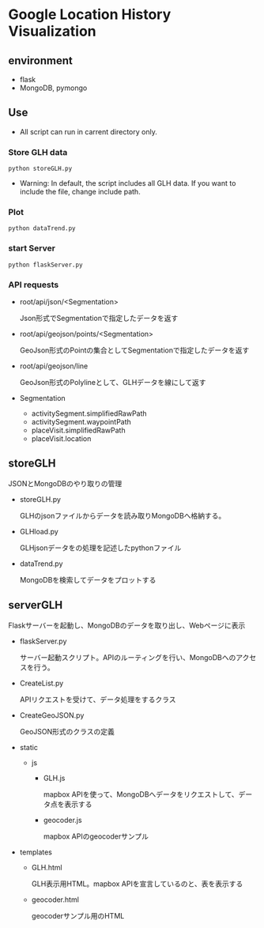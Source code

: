 # Google Location History Visualization

## environment
- flask
- MongoDB, pymongo

## Use
- All script can run in carrent directory only.
### Store GLH data
    python storeGLH.py

- Warning: In default, the script includes all GLH data. If you want to include the file, change include path. 

### Plot
    python dataTrend.py

### start Server
    python flaskServer.py

### API requests
- root/api/json/\<Segmentation>

    Json形式でSegmentationで指定したデータを返す
- root/api/geojson/points/\<Segmentation>

    GeoJson形式のPointの集合としてSegmentationで指定したデータを返す    
- root/api/geojson/line

    GeoJson形式のPolylineとして、GLHデータを線にして返す
- Segmentation 
    - activitySegment.simplifiedRawPath
    - activitySegment.waypointPath
    - placeVisit.simplifiedRawPath
    - placeVisit.location


## storeGLH
JSONとMongoDBのやり取りの管理
- storeGLH.py

    GLHのjsonファイルからデータを読み取りMongoDBへ格納する。
- GLHload.py

    GLHjsonデータをの処理を記述したpythonファイル
- dataTrend.py

    MongoDBを検索してデータをプロットする

## serverGLH
Flaskサーバーを起動し、MongoDBのデータを取り出し、Webページに表示
- flaskServer.py

    サーバー起動スクリプト。APIのルーティングを行い、MongoDBへのアクセスを行う。
- CreateList.py

    APIリクエストを受けて、データ処理をするクラス
- CreateGeoJSON.py

    GeoJSON形式のクラスの定義
- static
    - js
        - GLH.js

            mapbox APIを使って、MongoDBへデータをリクエストして、データ点を表示する
        - geocoder.js

            mapbox APIのgeocoderサンプル
- templates
    - GLH.html

        GLH表示用HTML。mapbox APIを宣言しているのと、表を表示する
    - geocoder.html

        geocoderサンプル用のHTML